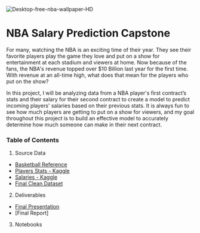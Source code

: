 ![Desktop-free-nba-wallpaper-HD](https://user-images.githubusercontent.com/106725906/198152697-52dfb901-dcf3-411d-b9e1-482ad525fe54.jpg)
# NBA Salary Prediction Capstone

For many, watching the NBA is an exciting time of their year. They see their favorite players play the game they love and put on a show for entertainment at each stadium and viewers at home. Now because of the fans, the NBA's revenue topped over $10 Billion last year for the first time. With revenue at an all-time high, what does that mean for the players who put on the show? 

In this project, I will be analyzing data from a NBA player's first contract’s stats and their salary for their second contract to create a model to predict incoming players' salaries based on their previous stats. It is always fun to see how much players are getting to put on a show for viewers, and my goal throughout this project is to build an effective model to accurately determine how much someone can make in their next contract.

### Table of Contents
1. Source Data
  - [Basketball Reference](https://github.com/micahmatsuda021/NBA-Salary-Capstone/blob/main/Data/Salary_Cap_By_Year.csv)
  - [Players Stats - Kaggle](https://github.com/micahmatsuda021/NBA-Salary-Capstone/blob/main/Data/players.csv)
  - [Salaries - Kaggle](https://github.com/micahmatsuda021/NBA-Salary-Capstone/blob/main/Data/salaries.csv)
  - [Final Clean Dataset](https://github.com/micahmatsuda021/NBA-Salary-Capstone/blob/main/Data/players_cleaned_final.csv)
  
2. Deliverables
  - [Final Presentation](https://github.com/micahmatsuda021/NBA-Salary-Capstone/blob/main/Capstone_Presentation%5BMicah%20Matsuda%5D.pdf)
  - [Final Report]
  
  
3. Notebooks
